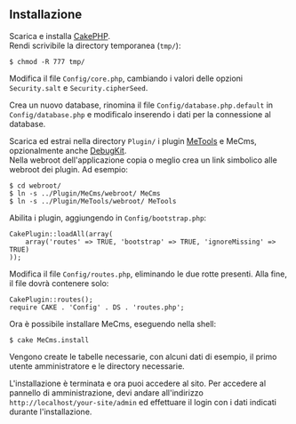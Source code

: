 ## Installazione
Scarica e installa [CakePHP](//cakephp.org).  
Rendi scrivibile la directory temporanea (`tmp/`):

	$ chmod -R 777 tmp/
	
Modifica il file `Config/core.php`, cambiando i valori delle opzioni `Security.salt` e `Security.cipherSeed`.  

Crea un nuovo database, rinomina il file `Config/database.php.default` in `Config/database.php` e modificalo 
inserendo i dati per la connessione al database.

Scarica ed estrai nella directory `Plugin/` i plugin [MeTools](//github.com/mirko-pagliai/MeTools) e MeCms, 
opzionalmente anche [DebugKit](//github.com/cakephp/debug_kit/releases).  
Nella webroot dell'applicazione copia o meglio crea un link simbolico alle webroot dei plugin. Ad esempio:

	$ cd webroot/
	$ ln -s ../Plugin/MeCms/webroot/ MeCms
	$ ln -s ../Plugin/MeTools/webroot/ MeTools
	
Abilita i plugin, aggiungendo in `Config/bootstrap.php`:

	CakePlugin::loadAll(array(
		array('routes' => TRUE, 'bootstrap' => TRUE, 'ignoreMissing' => TRUE)
	));
	
Modifica il file `Config/routes.php`, eliminando le due rotte presenti. Alla fine, il file dovrà contenere solo:

	CakePlugin::routes();
	require CAKE . 'Config' . DS . 'routes.php';
	
Ora è possibile installare MeCms, eseguendo nella shell:

	$ cake MeCms.install

Vengono create le tabelle necessarie, con alcuni dati di esempio, il primo utente amministratore e le directory 
necessarie.

L'installazione è terminata e ora puoi accedere al sito. Per accedere al pannello di amministrazione, devi andare 
all'indirizzo `http://localhost/your-site/admin` ed effettuare il login con i dati indicati durante l'installazione.